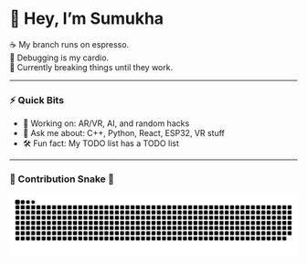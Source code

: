 # 👋 Hey, I’m Sumukha  

☕ My branch runs on espresso.  
🐛 Debugging is my cardio.  
🚀 Currently breaking things until they work.  

---

### ⚡ Quick Bits
- 🔭 Working on: AR/VR, AI, and random hacks  
- 💬 Ask me about: C++, Python, React, ESP32, VR stuff  
- 🛠 Fun fact: My TODO list has a TODO list  

---

### 🎯 Contribution Snake 🐍
![snake gif](https://github.com/Platane/snk/raw/output/github-contribution-grid-snake.svg)
